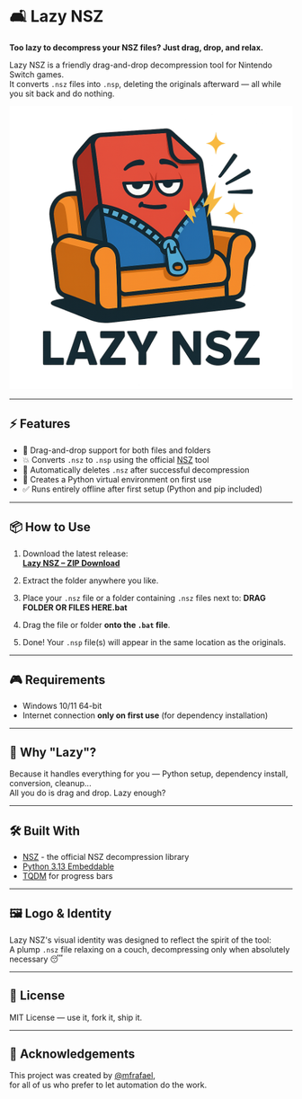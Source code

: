 # 🛋️ Lazy NSZ

**Too lazy to decompress your NSZ files? Just drag, drop, and relax.**

Lazy NSZ is a friendly drag-and-drop decompression tool for Nintendo Switch games.  
It converts `.nsz` files into `.nsp`, deleting the originals afterward — all while you sit back and do nothing.

![Lazy NSZ Logo](engine/assets/logo.png) <!-- optional if you add the logo to the repo -->

---

## ⚡ Features

- 🔄 Drag-and-drop support for both files and folders
- 💥 Converts `.nsz` to `.nsp` using the official [NSZ](https://github.com/nicoboss/nsz) tool
- 🧼 Automatically deletes `.nsz` after successful decompression
- 🔧 Creates a Python virtual environment on first use
- ✅ Runs entirely offline after first setup (Python and pip included)

---

## 📦 How to Use

1. Download the latest release:  
   [**Lazy NSZ – ZIP Download**](https://github.com/mfrafael/lazy_nsz/releases/latest)

2. Extract the folder anywhere you like.

3. Place your `.nsz` file or a folder containing `.nsz` files next to:
**DRAG FOLDER OR FILES HERE.bat**


4. Drag the file or folder **onto the `.bat` file**.

5. Done! Your `.nsp` file(s) will appear in the same location as the originals.

---

## 🎮 Requirements

- Windows 10/11 64-bit
- Internet connection **only on first use** (for dependency installation)

---

## 🧠 Why "Lazy"?

Because it handles everything for you — Python setup, dependency install, conversion, cleanup...  
All you do is drag and drop. Lazy enough?

---

## 🛠️ Built With

- [NSZ](https://github.com/nicoboss/nsz) - the official NSZ decompression library
- [Python 3.13 Embeddable](https://www.python.org/downloads/windows/)
- [TQDM](https://github.com/tqdm/tqdm) for progress bars

---

## 🖼️ Logo & Identity

Lazy NSZ's visual identity was designed to reflect the spirit of the tool:  
A plump `.nsz` file relaxing on a couch, decompressing only when absolutely necessary 😴

---

## 📄 License

MIT License — use it, fork it, ship it.

---

## 🙌 Acknowledgements

This project was created by [@mfrafael](https://github.com/mfrafael),  
for all of us who prefer to let automation do the work.

